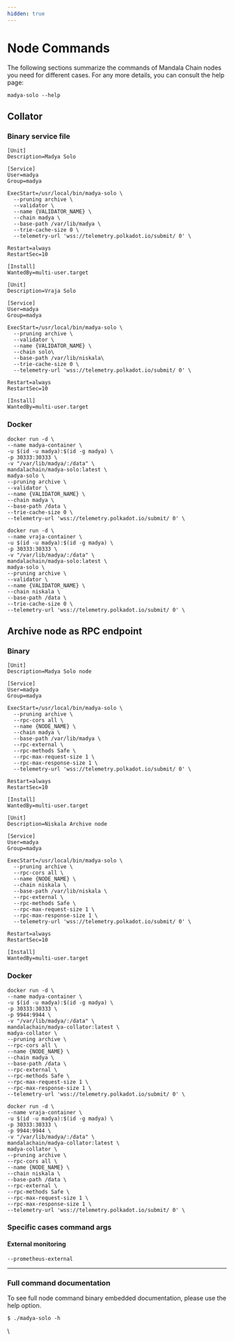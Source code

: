 ```yaml
---
hidden: true
---
```


# Node Commands

The following sections summarize the commands of Mandala Chain nodes you need for different cases. For any more details, you can consult the help page:

```
madya-solo --help
```

## Collator[​](https://docs.mandalachain.io/docs/build/nodes/node-commands#collator) <a href="#collator" id="collator"></a>

### Binary service file <a href="#binary-service-file" id="binary-service-file"></a>

```
[Unit]
Description=Madya Solo

[Service]
User=madya
Group=madya

ExecStart=/usr/local/bin/madya-solo \
  --pruning archive \
  --validator \
  --name {VALIDATOR_NAME} \
  --chain madya \
  --base-path /var/lib/madya \
  --trie-cache-size 0 \
  --telemetry-url 'wss://telemetry.polkadot.io/submit/ 0' \

Restart=always
RestartSec=10

[Install]
WantedBy=multi-user.target
```

```
[Unit]
Description=Vraja Solo

[Service]
User=madya
Group=madya

ExecStart=/usr/local/bin/madya-solo \
  --pruning archive \
  --validator \
  --name {VALIDATOR_NAME} \
  --chain solo\
  --base-path /var/lib/niskala\
  --trie-cache-size 0 \
  --telemetry-url 'wss://telemetry.polkadot.io/submit/ 0' \

Restart=always
RestartSec=10

[Install]
WantedBy=multi-user.target
```

### Docker <a href="#docker" id="docker"></a>

```
docker run -d \
--name madya-container \
-u $(id -u madya):$(id -g madya) \
-p 30333:30333 \
-v "/var/lib/madya/:/data" \
mandalachain/madya-solo:latest \
madya-solo \
--pruning archive \
--validator \
--name {VALIDATOR_NAME} \
--chain madya \
--base-path /data \
--trie-cache-size 0 \
--telemetry-url 'wss://telemetry.polkadot.io/submit/ 0' \
```

```
docker run -d \
--name vraja-container \
-u $(id -u madya):$(id -g madya) \
-p 30333:30333 \
-v "/var/lib/madya/:/data" \
mandalachain/madya-solo:latest \
madya-solo \
--pruning archive \
--validator \
--name {VALIDATOR_NAME} \
--chain niskala \
--base-path /data \
--trie-cache-size 0 \
--telemetry-url 'wss://telemetry.polkadot.io/submit/ 0' \
```

## Archive node as RPC endpoint <a href="#archive-node-as-rpc-endpoint" id="archive-node-as-rpc-endpoint"></a>

### Binary <a href="#binary" id="binary"></a>

```
[Unit]
Description=Madya Solo node

[Service]
User=madya
Group=madya

ExecStart=/usr/local/bin/madya-solo \
  --pruning archive \
  --rpc-cors all \
  --name {NODE_NAME} \
  --chain madya \
  --base-path /var/lib/madya \
  --rpc-external \
  --rpc-methods Safe \
  --rpc-max-request-size 1 \
  --rpc-max-response-size 1 \
  --telemetry-url 'wss://telemetry.polkadot.io/submit/ 0' \

Restart=always
RestartSec=10

[Install]
WantedBy=multi-user.target
```

```
[Unit]
Description=Niskala Archive node

[Service]
User=madya
Group=madya

ExecStart=/usr/local/bin/madya-solo \
  --pruning archive \
  --rpc-cors all \
  --name {NODE_NAME} \
  --chain niskala \
  --base-path /var/lib/niskala \
  --rpc-external \
  --rpc-methods Safe \
  --rpc-max-request-size 1 \
  --rpc-max-response-size 1 \
  --telemetry-url 'wss://telemetry.polkadot.io/submit/ 0' \

Restart=always
RestartSec=10

[Install]
WantedBy=multi-user.target
```

### Docker <a href="#docker" id="docker"></a>

```
docker run -d \
--name madya-container \
-u $(id -u madya):$(id -g madya) \
-p 30333:30333 \
-p 9944:9944 \
-v "/var/lib/madya/:/data" \
mandalachain/madya-collator:latest \
madya-collator \
--pruning archive \
--rpc-cors all \
--name {NODE_NAME} \
--chain madya \
--base-path /data \
--rpc-external \
--rpc-methods Safe \
--rpc-max-request-size 1 \
--rpc-max-response-size 1 \
--telemetry-url 'wss://telemetry.polkadot.io/submit/ 0' \
```

```
docker run -d \
--name vraja-container \
-u $(id -u madya):$(id -g madya) \
-p 30333:30333 \
-p 9944:9944 \
-v "/var/lib/madya/:/data" \
mandalachain/madya-collator:latest \
madya-collator \
--pruning archive \
--rpc-cors all \
--name {NODE_NAME} \
--chain niskala \
--base-path /data \
--rpc-external \
--rpc-methods Safe \
--rpc-max-request-size 1 \
--rpc-max-response-size 1 \
--telemetry-url 'wss://telemetry.polkadot.io/submit/ 0' \
```

### Specific cases command args[​](https://docs.mandalachain.io/docs/build/nodes/node-commands#specific-cases-command-args) <a href="#specific-cases-command-args" id="specific-cases-command-args"></a>

#### External monitoring[​](https://docs.mandalachain.io/docs/build/nodes/node-commands#external-monitoring) <a href="#external-monitoring" id="external-monitoring"></a>

```
--prometheus-external
```

---

### Full command documentation[​](https://docs.mandalachain.io/docs/build/nodes/node-commands#full-command-documentation) <a href="#full-command-documentation" id="full-command-documentation"></a>

To see full node command binary embedded documentation, please use the help option.

```
$ ./madya-solo -h
```

\
